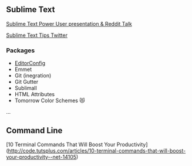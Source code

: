 ## Sublime Text

[Sublime Text Power User presentation & Reddit Talk](http://www.reddit.com/r/webdev/comments/2c4gt9/become_a_sublime_text_power_user_presentation_use/)

[Sublime Text Tips Twitter](https://twitter.com/SublimeTxtTips)

### Packages
* [EditorConfig](http://editorconfig.org/)
* Emmet
* Git (inegration)
* Git Gutter
* Sublimall
* HTML Attributes
* Tomorrow Color Schemes :heart_eyes_cat: 

...

## Command Line
[10 Terminal Commands That Will Boost Your Productivity]
(http://code.tutsplus.com/articles/10-terminal-commands-that-will-boost-your-productivity--net-14105)

